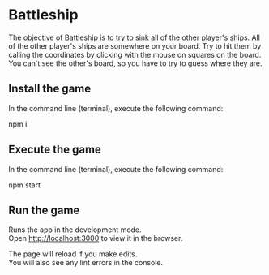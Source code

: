 # Battleship

The objective of Battleship is to try to sink all of the other player's ships. All of the other player's ships are somewhere on your board. Try to hit them by calling the coordinates by clicking with the mouse on squares on the board. You can't see the other's board, so you have to try to guess where they are.

## Install the game

In the command line (terminal), execute the following command:

npm i

## Execute the game

In the command line (terminal), execute the following command:

npm start

## Run the game

Runs the app in the development mode.\
Open [http://localhost:3000](http://localhost:3000) to view it in the browser.

The page will reload if you make edits.\
You will also see any lint errors in the console.

